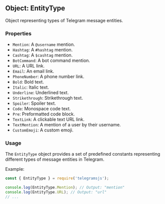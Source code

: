 ## Object: EntityType

Object representing types of Telegram message entities.

### Properties

- `Mention`: A `@username` mention.
- `Hashtag`: A `#hashtag` mention.
- `Cashtag`: A `$cashtag` mention.
- `BotCommand`: A bot command mention.
- `URL`: A URL link.
- `Email`: An email link.
- `PhoneNumber`: A phone number link.
- `Bold`: Bold text.
- `Italic`: Italic text.
- `Underline`: Underlined text.
- `Strikethrough`: Strikethrough text.
- `Spoiler`: Spoiler text.
- `Code`: Monospace code text.
- `Pre`: Preformatted code block.
- `TextLink`: A clickable text URL link.
- `TextMention`: A mention of a user by their username.
- `CustomEmoji`: A custom emoji.

### Usage

The `EntityType` object provides a set of predefined constants representing different types of message entities in Telegram.

Example:

```javascript
const { EntityType } = require('telegramsjs');

console.log(EntityType.Mention); // Output: "mention"
console.log(EntityType.URL); // Output: "url"
// ...
```